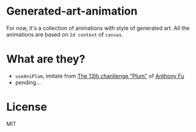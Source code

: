 # Generated-art-animation

For now, it's a collection of animations with style of generated art. All the animations are based on `2d context` of `canvas`. 

# What are they?

- `useAniPlum`, imitate from [The 13th chanllenge "Plum"](https://github.com/antfu) of [Anthony Fu](https://github.com/antfu)
- pending...

# License

MIT

